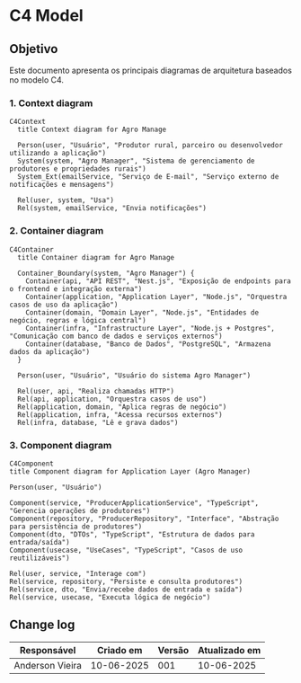 # C4 Model

## Objetivo

Este documento apresenta os principais diagramas de arquitetura baseados no modelo C4.

### 1. Context diagram

```mermaid
C4Context
  title Context diagram for Agro Manage

  Person(user, "Usuário", "Produtor rural, parceiro ou desenvolvedor utilizando a aplicação")
  System(system, "Agro Manager", "Sistema de gerenciamento de produtores e propriedades rurais")
  System_Ext(emailService, "Serviço de E-mail", "Serviço externo de notificações e mensagens")

  Rel(user, system, "Usa")
  Rel(system, emailService, "Envia notificações")
```

### 2. Container diagram

```mermaid
C4Container
  title Container diagram for Agro Manage

  Container_Boundary(system, "Agro Manager") {
    Container(api, "API REST", "Nest.js", "Exposição de endpoints para o frontend e integração externa")
    Container(application, "Application Layer", "Node.js", "Orquestra casos de uso da aplicação")
    Container(domain, "Domain Layer", "Node.js", "Entidades de negócio, regras e lógica central")
    Container(infra, "Infrastructure Layer", "Node.js + Postgres", "Comunicação com banco de dados e serviços externos")
    Container(database, "Banco de Dados", "PostgreSQL", "Armazena dados da aplicação")
  }

  Person(user, "Usuário", "Usuário do sistema Agro Manager")

  Rel(user, api, "Realiza chamadas HTTP")
  Rel(api, application, "Orquestra casos de uso")
  Rel(application, domain, "Aplica regras de negócio")
  Rel(application, infra, "Acessa recursos externos")
  Rel(infra, database, "Lê e grava dados")
```

### 3. Component diagram

```mermaid
C4Component
title Component diagram for Application Layer (Agro Manager)

Person(user, "Usuário")

Component(service, "ProducerApplicationService", "TypeScript", "Gerencia operações de produtores")
Component(repository, "ProducerRepository", "Interface", "Abstração para persistência de produtores")
Component(dto, "DTOs", "TypeScript", "Estrutura de dados para entrada/saída")
Component(usecase, "UseCases", "TypeScript", "Casos de uso reutilizáveis")

Rel(user, service, "Interage com")
Rel(service, repository, "Persiste e consulta produtores")
Rel(service, dto, "Envia/recebe dados de entrada e saída")
Rel(service, usecase, "Executa lógica de negócio")
```

## Change log

| Responsável     | Criado em  | Versão | Atualizado em |
| --------------- | ---------- | ------ | ------------- |
| Anderson Vieira | 10-06-2025 | 001    | 10-06-2025    |
